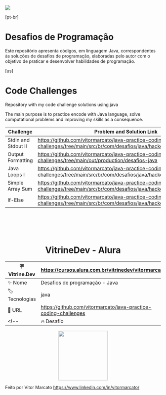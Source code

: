 <img src="http://img.shields.io/static/v1?label=STATUS&message=EM%20DESENVOLVIMENTO&color=GREEN&style=for-the-badge"/>


[pt-br]
# Desafios de Programação

Este repositório apresenta códigos, em linguagem Java, correspondentes às soluções de desafios de programação, elaboradas pelo autor com o objetivo de praticar e desenvolver habilidades de programação.


[us]
# Code Challenges

Repository with my code challenge solutions using java

The main purpose is to practice encode with Java language, solve computational problems and improving my skills as a consequence.



|  Challenge         | Problem and Solution Link     |
| ------------------ | ---------------- |
|  Stdin and Stdout II       |  https://github.com/vitormarcato/java-practice-coding-challenges/tree/main/src/br/com/desafios/java/hackerrank/stdinandstdoutii
|  Output Formatting  |   https://github.com/vitormarcato/java-practice-coding-challenges/tree/main/out/production/desafios-java
|  Java Loops I | https://github.com/vitormarcato/java-practice-coding-challenges/tree/main/src/br/com/desafios/java/hackerrank/loops-i
|  Simple Array Sum | https://github.com/vitormarcato/java-practice-coding-challenges/tree/main/src/br/com/desafios/java/hackerrank/simplearraysum
|  If-Else | https://github.com/vitormarcato/java-practice-coding-challenges/tree/main/src/br/com/desafios/java/hackerrank/if-else

<br><br>





<div align="center"><br>

# VitrineDev - Alura

| :placard: Vitrine.Dev | https://cursos.alura.com.br/vitrinedev/vitormarcato |
| -------------  | --- |
| :sparkles: Nome        | Desafios de programação - Java
| :label: Tecnologias | java
| :rocket: URL         | https://github.com/vitormarcato/java-practice-coding-challenges
<!--| :fire: Desafio     |   Link  -->
<img height="160em" src="https://www.oracle.com/oce/press/assets/CONT2F6AE229113D42EC9C59FAED5BAA0380/native/og-social-java-logo.gif#vitrinedev">
</div>

Feito por Vitor Marcato 
https://www.linkedin.com/in/vitormarcato/
